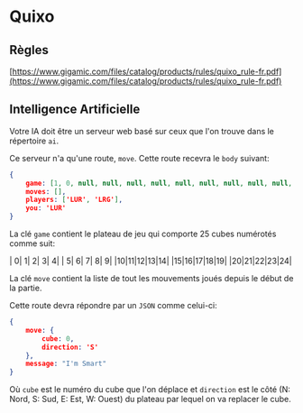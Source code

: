 # Quixo

## Règles

[https://www.gigamic.com/files/catalog/products/rules/quixo_rule-fr.pdf](https://www.gigamic.com/files/catalog/products/rules/quixo_rule-fr.pdf)

## Intelligence Artificielle

Votre IA doit être un serveur web basé sur ceux que l'on trouve dans le répertoire `ai`.

Ce serveur n'a qu'une route, `move`. Cette route recevra le `body` suivant:

```json
{
	game: [1, 0, null, null, null, null, null, null, null, null, null, null, null, null, null, null, null, null, null, null, null, null, null, null, null],
	moves: [],
	players: ['LUR', 'LRG'],
	you: 'LUR'
}
```

La clé `game` contient le plateau de jeu qui comporte 25 cubes numérotés comme suit:

| 0| 1| 2| 3| 4|
| 5| 6| 7| 8| 9|
|10|11|12|13|14|
|15|16|17|18|19|
|20|21|22|23|24|

La clé `move` contient la liste de tout les mouvements joués depuis le début de la partie.

Cette route devra répondre par un `JSON` comme celui-ci:

```json
{
	move: {
		cube: 0,
		direction: 'S'
	},
	message: "I'm Smart"
}
```

Où `cube` est le numéro du cube que l'on déplace et `direction` est le côté (N: Nord, S: Sud, E: Est, W: Ouest) du plateau par lequel on va replacer le cube.